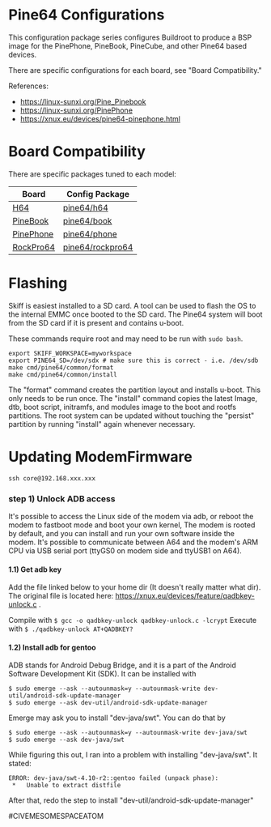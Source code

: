 # Pine64 Configurations

This configuration package series configures Buildroot to produce a BSP image for the
PinePhone, PineBook, PineCube, and other Pine64 based devices.

There are specific configurations for each board, see "Board Compatibility."

References:

 - https://linux-sunxi.org/Pine_Pinebook
 - https://linux-sunxi.org/PinePhone
 - https://xnux.eu/devices/pine64-pinephone.html

# Board Compatibility

There are specific packages tuned to each model:

| **Board**       | **Config Package** |
| --------------- | -----------------  |
| [H64]           | [pine64/h64]       |
| [PineBook]      | [pine64/book]      |
| [PinePhone]     | [pine64/phone]     |
| [RockPro64]     | [pine64/rockpro64] |

[H64]: https://www.pine64.org/pine-h64-ver-b/
[PineBook]: https://www.pine64.org/pinebook-pro/
[PinePhone]: https://www.pine64.org/pinephone/
[RockPro64]: https://www.pine64.org/rockpro64/
[pine64/h64]: ./h64
[pine64/book]: ./book
[pine64/phone]: ./phone
[pine64/rockpro64]: ./rockpro64

# Flashing

Skiff is easiest installed to a SD card. A tool can be used to flash the OS to
the internal EMMC once booted to the SD card. The Pine64 system will boot from the
SD card if it is present and contains u-boot.

These commands require root and may need to be run with `sudo bash`.

```
export SKIFF_WORKSPACE=myworkspace
export PINE64_SD=/dev/sdx # make sure this is correct - i.e. /dev/sdb
make cmd/pine64/common/format
make cmd/pine64/common/install
```

The "format" command creates the partition layout and installs u-boot. This only
needs to be run once. The "install" command copies the latest Image, dtb, boot
script, initramfs, and modules image to the boot and rootfs partitions. The root
system can be updated without touching the "persist" partition by running
"install" again whenever necessary.





# Updating ModemFirmware

`ssh core@192.168.xxx.xxx`

### step 1) Unlock ADB access

It's possible to access the Linux side of the modem via adb, or reboot the modem to fastboot mode and boot your own kernel, The modem is rooted by default, and you can install and run your own software inside the modem. It's possible to communicate between A64 and the modem's ARM CPU via USB serial port (ttyGS0 on modem side and ttyUSB1 on A64).

#### 1.1) Get adb key
Add the file linked below to your home dir (It doesn't really matter what dir). The original file is located here: https://xnux.eu/devices/feature/qadbkey-unlock.c .

Compile with `$ gcc -o qadbkey-unlock qadbkey-unlock.c -lcrypt`
Execute with `$ ./qadbkey-unlock AT+QADBKEY?`

#### 1.2) Install adb for gentoo

ADB stands for Android Debug Bridge, and it is a part of the Android Software Development Kit (SDK). It can be installed with
```
$ sudo emerge --ask --autounmask=y --autounmask-write dev-util/android-sdk-update-manager
$ sudo emerge --ask dev-util/android-sdk-update-manager
```
Emerge may ask you to install "dev-java/swt". You can do that by
```
$ sudo emerge --ask --autounmask=y --autounmask-write dev-java/swt
$ sudo emerge --ask dev-java/swt
```

While figuring this out, I ran into a problem with installing "dev-java/swt". It stated:
```
ERROR: dev-java/swt-4.10-r2::gentoo failed (unpack phase):
 *   Unable to extract distfile

```

After that, redo the step to install "dev-util/android-sdk-update-manager"






























#CIVEMESOMESPACEATOM
